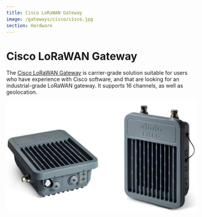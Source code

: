 ```yaml
---
title: Cisco LoRaWAN Gateway
image: /gateways/cisco/cisco.jpg
section: Hardware
---
```


# Cisco LoRaWAN Gateway

The [Cisco LoRaWAN Gateway](https://www.cisco.com/c/en/us/products/routers/wireless-gateway-lorawan/index.html) is carrier-grade solution suitable for users who have experience with Cisco software, and that are looking for an industrial-grade LoRaWAN gateway. It supports 16 channels, as well as geolocation.

![Cisco LoRaWAN Gateway](cisco.jpg)

